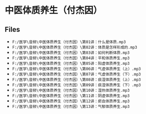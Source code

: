 # 中医体质养生（付杰因）

## Files

- `F:/医学\音频\中医体质养生（付杰因）\第01讲：什么是体质.mp3`
- `F:/医学\音频\中医体质养生（付杰因）\第02讲：体质是怎样形成的.mp3`
- `F:/医学\音频\中医体质养生（付杰因）\第03讲：如何判断体质.mp3`
- `F:/医学\音频\中医体质养生（付杰因）\第04讲：平和体质养生.mp3`
- `F:/医学\音频\中医体质养生（付杰因）\第05讲：阳虚体质养生.mp3`
- `F:/医学\音频\中医体质养生（付杰因）\第06讲：气虚体质养生（上）.mp3`
- `F:/医学\音频\中医体质养生（付杰因）\第07讲：气虚体质养生（下）.mp3`
- `F:/医学\音频\中医体质养生（付杰因）\第08讲：痰湿体质养生（上）.mp3`
- `F:/医学\音频\中医体质养生（付杰因）\第09讲：痰湿体质养生（下）.mp3`
- `F:/医学\音频\中医体质养生（付杰因）\第10讲：湿热体质养生.mp3`
- `F:/医学\音频\中医体质养生（付杰因）\第11讲：阴虚体质养生.mp3`
- `F:/医学\音频\中医体质养生（付杰因）\第12讲：瘀血体质养生.mp3`
- `F:/医学\音频\中医体质养生（付杰因）\第13讲：气郁体质养生.mp3`
